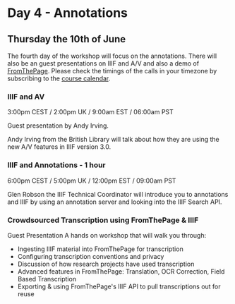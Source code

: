 # Day 4 - Annotations
## Thursday the 10th of June 

The fourth day of the workshop will focus on the annotations. There will also be an guest presentations on IIIF and A/V and also a demo of [FromThePage](https://fromthepage.com/). Please check the timings of the calls in your timezone by subscribing to the [course calendar](../README.md#calendar). 

### IIIF and AV
3:00pm CEST / 2:00pm UK / 9:00am EST / 06:00am PST

Guest presentation by Andy Irving. 

Andy Irving from the British Library will talk about how they are using the new A/V features in IIIF version 3.0.

### IIIF and Annotations - 1 hour  
6:00pm CEST / 5:00pm UK / 12:00pm EST / 09:00am PST

Glen Robson the IIIF Technical Coordinator will introduce you to annotations and IIIF by using an annotation server and looking into the IIIF Search API.

### Crowdsourced Transcription using FromThePage & IIIF

Guest Presentation
A hands on workshop that will walk you through:
 * Ingesting IIIF material into FromThePage for transcription
 * Configuring transcription conventions and privacy
 * Discussion of how research projects have used transcription
 * Advanced features in FromThePage:  Translation, OCR Correction, Field Based Transcription
 * Exporting & using FromThePage's IIIF API to pull transcriptions out for reuse

